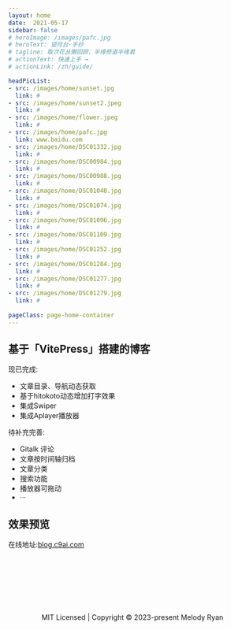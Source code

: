 ```yaml
---
layout: home
date:  2021-05-17
sidebar: false
# heroImage: /images/pafc.jpg
# heroText: 望月台·手抄
# tagline: 取次花丛懒回顾，半缘修道半缘君
# actionText: 快速上手 →
# actionLink: /zh/guide/

headPicList:
- src: /images/home/sunset.jpg
  link: #
- src: /images/home/sunset2.jpeg
  link: #
- src: /images/home/flower.jpeg
  link: #
- src: /images/home/pafc.jpg
  link: www.baidu.com
- src: /images/home/DSC01332.jpg
  link: #
- src: /images/home/DSC00984.jpg
  link: #
- src: /images/home/DSC00988.jpg
  link: #
- src: /images/home/DSC01048.jpg
  link: #
- src: /images/home/DSC01074.jpg
  link: #
- src: /images/home/DSC01096.jpg
  link: #
- src: /images/home/DSC01109.jpg
  link: #  
- src: /images/home/DSC01252.jpg
  link: #  
- src: /images/home/DSC01284.jpg
  link: #  
- src: /images/home/DSC01277.jpg
  link: #  
- src: /images/home/DSC01279.jpg
  link: #  
  
pageClass: page-home-container
---
```



<!-- ![](images/pafc.jpg) -->

<div id="home-content-before" />

## 基于「VitePress」搭建的博客

现已完成:

- 文章目录、导航动态获取
- 基于hitokoto动态增加打字效果
- 集成Swiper
- 集成Aplayer播放器

待补充完善:
- Gitalk 评论
- 文章按时间轴归档
- 文章分类
- 搜索功能
- 播放器可拖动
- ···

## 效果预览

在线地址:[blog.c9ai.com](https://blog.c9ai.com/)

<div style="text-align:center; corlor: white; margin-top: 130px">MIT Licensed | Copyright © 2023-present Melody Ryan</div>
